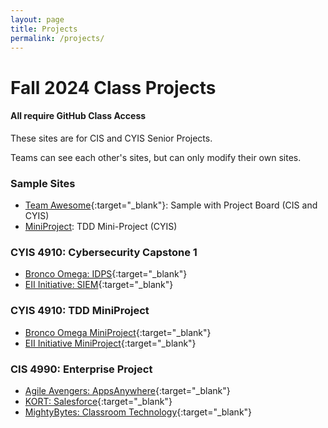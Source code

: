 ```yaml
---
layout: page
title: Projects
permalink: /projects/
---
```


# Fall 2024 Class Projects

#### All require GitHub Class Access

These sites are for CIS and CYIS Senior Projects.

Teams can see each other's sites, but can only modify their own sites.

### Sample Sites

* [Team Awesome](https://github.com/orgs/reaclass/projects/1){:target="_blank"}: Sample with Project Board (CIS and CYIS)
* [MiniProject](https://github.com/reaclass/MiniProject): TDD Mini-Project (CYIS)

### CYIS 4910: Cybersecurity Capstone 1

* [Bronco Omega: IDPS](https://github.com/reaclass/IDPS){:target="_blank"}
* [EII Initiative: SIEM](https://github.com/reaclass/SIEM){:target="_blank"}

### CYIS 4910: TDD MiniProject

* [Bronco Omega MiniProject](https://github.com/reaclass/MiniProject_Omega){:target="_blank"}
* [EII Initiative MiniProject](https://github.com/reaclass/MiniProject_EII){:target="_blank"}


### CIS 4990: Enterprise Project

* [Agile Avengers: AppsAnywhere](https://github.com/reaclass/AppsAnywhere){:target="_blank"}
* [KORT: Salesforce](https://github.com/reaclass/Salesforce){:target="_blank"}
* [MightyBytes: Classroom Technology](https://github.com/reaclass/ClassroomTechnology){:target="_blank"}







